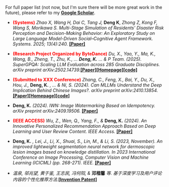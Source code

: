 For full paper list (not now, but I'm sure there will be more great work in the future), please refer to my [**Google Scholar**](https://scholar.google.com/citations?user=WsJD-ukAAAAJ).

- <strong style="color:red;">**(Systems)**</strong> *Zhao X, Wang H, Dai C, Tang J,* **Deng K**, *Zhong Z, Kong F, Wang S, Morikawa S. Multi-Stage Simulation of Residents’ Disaster Risk Perception and Decision-Making Behavior: An Exploratory Study on Large Language Model-Driven Social–Cognitive Agent Framework. Systems. 2025; 13(4):240.* [**[Paper]**](https://www.mdpi.com/2079-8954/13/4/240)

- <strong style="color:red;">**(Research Project Organized by ByteDance)**</strong> *Du, X., Yao, Y., Ma, K., Wang, B., Zheng, T., Zhu, K., ... **Deng, K.** ... & P Team. (2025). SuperGPQA: Scaling LLM Evaluation across 285 Graduate Disciplines. arXiv preprint arXiv:2502.14739.*[**[Paper]**](https://arxiv.org/abs/2502.14739)[**[Homepage]**](https://supergpqa.github.io)[**[code]**](https://github.com/SuperGPQA/SuperGPQA)


- <strong style="color:red;">**(Submitted to XXX Conference)**</strong> *Zhang, C., Feng, X., Bai, Y., Du, X., Hou, J.,* **Deng, K.** *, ... & Ni, S. (2024). Can MLLMs Understand the Deep Implication Behind Chinese Images?. arXiv preprint arXiv:2410.13854.*[**[Paper]**](https://arxiv.org/abs/2410.13854)[**[Homepage]**](https://cii-bench.github.io/)[**[code]**](https://github.com/MING-ZCH/CII-Bench)


- **Deng, K.** *(2024). IWN: Image Watermarking Based on Idempotency. arXiv preprint arXiv:2409.19506.* [**[Paper]**](https://arxiv.org/abs/2409.19506)


- <strong style="color:red;">**(IEEE ACCESS)**</strong> *Wu, Z., Wen, Q., Yang, F., &* **Deng, K.** *(2024). An Innovative Personalized Recommendation Approach Based on Deep Learning and User Review Content. IEEE Access.* [**[Paper]**](https://ieeexplore.ieee.org/abstract/document/10643549)


- **Deng, K.** *, Lei, J., Li, X., Shuai, S., Lin, M., & Li, S. (2023, November). An improved lightweight segmentation neural network for dermoscopic lesion images based on knowledge distillation. In 2023 International Conference on Image Processing, Computer Vision and Machine Learning (ICICML) (pp. 268-271). IEEE.* [**[Paper]**](https://ieeexplore.ieee.org/abstract/document/10424947)


- *温泉, 邬兆望, 黄于鉴, 王志民, 冯何阳, &* **邓楷馨** *等. 基于深度学习及用户评论内容的个性化推荐方法.*[**[Invention Patent]**](https://xueshu.baidu.com/usercenter/paper/show?paperid=130s0080qs640mx0nm7t0x40k3662202&site=xueshu_se)
